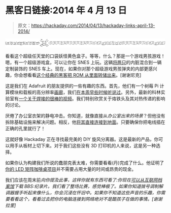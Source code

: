 # 黑客日链接:2014 年 4 月 13 日

> 原文：<https://hackaday.com/2014/04/13/hackaday-links-april-13-2014/>

![hackaday-links-chain](img/da184e9bde007f88b719f5aafc440574.png)

看看这个超级任天堂的口袋妖怪黄色盒子。等等，什么？那是一个游戏男孩游戏！嗯，有一个超级游戏盒，可以让你在 SNES 上玩。这辆[将两只](https://www.youtube.com/watch?v=JI3PSHZ3pJE)的内脏混合到一辆定制装饰的 SNES 车上。现在，如果你对那个超级游戏男孩弹夹的内部更感兴趣，你会想看看[这个经典的黑客把 ROM 从里面转储出来](http://hackaday.com/2009/09/18/super-game-boy-boot-rom-dumped/)。[谢谢尼克]

这是我们在 Adafruit 的朋友提供的一些有趣的东西。首先，他们有一个树莓 Pi 计算模块和载板的高分辨率[画廊](http://www.adafruit.com/blog/2014/04/11/first-look-raspberry-pi-compute-module-photo-gallery-raspberrypi-raspberry_pi/)，我们[在本周早些时候听说过](http://hackaday.com/2014/04/07/the-raspberry-pi-compute-module/)。另外，最新的科林实验室有[一个关于焊接的很棒的视频](https://www.youtube.com/watch?v=QKbJxytERvg)。我们特别欣赏关于烙铁头及其对热传递的影响的讨论。

厌倦了办公室衣架的静电冲击。你知道，就像直接从*办公室出来的场景*？但他没有拆除基础设施来解决问题。相反，他[将其直接连接到地面](http://hackaday.com/2014/04/13/hackaday-links-april-13-2014/anti-shock-coatrack-2/)。只要确保你把电线插在正确的孔里就行了！

这就好像 Hackaday 正在寻找最完美的 DIY 旋风分离器。这是最新的产品，你可以用手从板材上切下来。对于我们这些没有 3D 打印机的人来说，这是另一种选择。

如果你认为构建我们所说的蠢朋克表太难，你需要看看(丹)完成了什么。他证明了[你的 LED 矩阵咖啡桌项目](http://dankisling.wordpress.com/2014/04/08/coff-e-table/)并不需要占用大量的时间或昂贵的现金。

我们应该在周末前*向你提及此事，这样你就有东西可看了:你现在[可以从互联网档案馆](https://archive.org/details/BBS.The.Documentary)下载 *BBS:纪录片*。我们看了整场比赛，感觉棒极了。如果你知道拨号调制解调器握手听起来像什么，你会沉浸在怀旧中。如果你不知道这些声音的乐趣，你需要看看这个，看看过去把你的电脑连接到网络绝对不是酷孩子在做的事情。[谢谢拉里]*